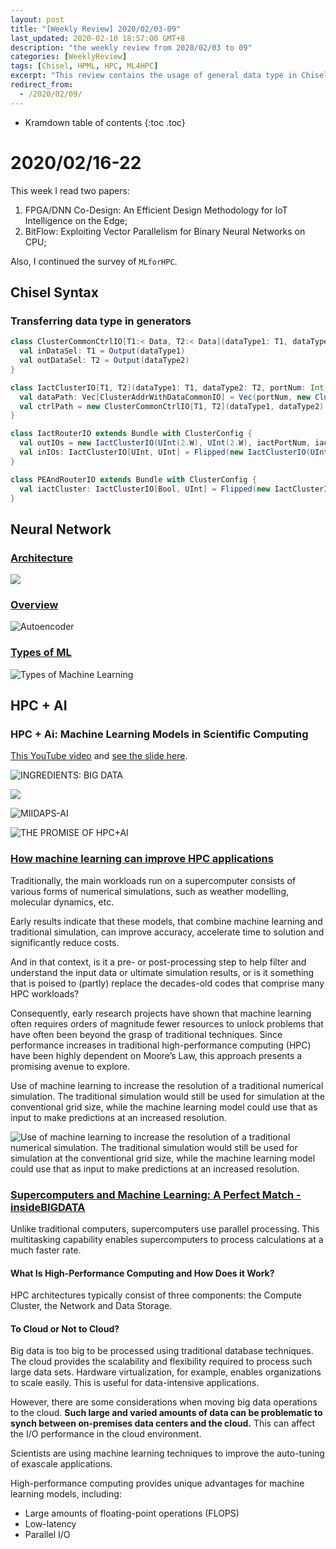 ```yaml
---
layout: post
title: "[Weekly Review] 2020/02/03-09"
last_updated: 2020-02-10 18:57:00 GMT+8
description: "the weekly review from 2020/02/03 to 09"
categories: [WeeklyReview]
tags: [Chisel, HPML, HPC, ML4HPC]
excerpt: "This review contains the usage of general data type in Chisel, the basic architecture of NN and the introductions of BNN and the BitFlow algorithm. Also, some materials related to HPC+ML."
redirect_from:
  - /2020/02/09/
---
```


* Kramdown table of contents
{:toc .toc}
# 2020/02/16-22

This week I read two papers:

1. FPGA/DNN Co-Design: An Efficient Design Methodology for IoT Intelligence on the Edge;
2. BitFlow: Exploiting Vector Parallelism for Binary Neural Networks on CPU;

Also, I continued the survey of `MLforHPC`.

## Chisel Syntax

### Transferring data type in generators

```scala
class ClusterCommonCtrlIO[T1:< Data, T2:< Data](dataType1: T1, dataType2: T2) extends Bundle {
  val inDataSel: T1 = Output(dataType1)
  val outDataSel: T2 = Output(dataType2)
}

class IactClusterIO[T1, T2](dataType1: T1, dataType2: T2, portNum: Int, addrWidth: Int, dataWidth: Int, addrLenWidth: Int, dataLenWidth: Int) extends Bundle {
  val dataPath: Vec[ClusterAddrWithDataCommonIO] = Vec(portNum, new ClusterAddrWithDataCommonIO(addrWidth, dataWidth, addrLenWidth, dataLenWidth)) // output bits and valid
  val ctrlPath = new ClusterCommonCtrlIO[T1, T2](dataType1, dataType2)
}

class IactRouterIO extends Bundle with ClusterConfig {
  val outIOs = new IactClusterIO(UInt(2.W), UInt(2.W), iactPortNum, iactAddrWidth, iactDataWidth, commonLenWidth, commonLenWidth)
  val inIOs: IactClusterIO[UInt, UInt] = Flipped(new IactClusterIO(UInt(2.W), UInt(2.W), iactPortNum, iactAddrWidth, iactDataWidth, commonLenWidth, commonLenWidth))
}

class PEAndRouterIO extends Bundle with ClusterConfig {
  val iactCluster: IactClusterIO[Bool, UInt] = Flipped(new IactClusterIO[Bool, UInt](Bool(), UInt(2.W), iactRouterNum, iactAddrWidth, iactDataWidth, commonLenWidth, commonLenWidth))
}
```

## Neural Network

### [Architecture](https://www.youtube.com/watch?v=oJNHXPs0XDk)

![](https://raw.githubusercontent.com/SingularityKChen/PicUpload/master/img/Snipaste_2020-02-05_12-56-42.png)

### [Overview]((https://www.youtube.com/watch?v=aIZtJqtzdQs))

![Autoencoder](https://raw.githubusercontent.com/SingularityKChen/PicUpload/master/img/Snipaste_2020-02-05_13-00-16.png)

### [Types of ML](https://www.youtube.com/watch?v=YlGEQyEM_a8)

![Types of Machine Learning](https://raw.githubusercontent.com/SingularityKChen/PicUpload/master/img/20200206191447Types%20of%20Machine%20Learning.png)

## HPC + AI

### HPC + Ai: Machine Learning Models in Scientific Computing

[This YouTube video](https://www.youtube.com/watch?v=SV3cnWf39kc) and [see the slide here](http://www.hpcadvisorycouncil.com/events/2019/stanford-workshop/pdf/DayTwo_Friday_15Feb_2019/S_Oberlin_HPC+AI_Friday_02152019.pdf).

![INGREDIENTS: BIG DATA](https://raw.githubusercontent.com/SingularityKChen/PicUpload/master/img/202002051919018%20INGREDIENTS%3A%20BIG%20DATA.png)

![](https://raw.githubusercontent.com/SingularityKChen/PicUpload/master/img/20200205192524.png)

![MIIDAPS-AI](https://raw.githubusercontent.com/SingularityKChen/PicUpload/master/img/20200205213247MIIDAPS-AI.png)

![THE PROMISE OF HPC+AI](https://raw.githubusercontent.com/SingularityKChen/PicUpload/master/img/20200205213333THE%20PROMISE%20OF%20HPC%2BAI.png)

### [How machine learning can improve HPC applications](https://blog.surf.nl/en/how-machine-learning-can-improve-hpc-applications/)

Traditionally, the main workloads run on a supercomputer consists of  various forms of numerical simulations, such as weather modelling,  molecular dynamics, etc.

Early results indicate that these models, that combine machine learning  and traditional simulation, can improve accuracy, accelerate time to  solution and significantly reduce costs.

And in that context, is it a pre- or post-processing step to help filter and understand the input data or ultimate simulation results, or is it  something that is poised to (partly) replace the decades-old codes that  comprise many HPC workloads?

Consequently, early research projects have shown that machine learning  often requires orders of magnitude fewer resources to unlock problems  that have often been beyond the grasp of traditional techniques. Since  performance increases in traditional high-performance computing (HPC)  have been highly dependent on Moore’s Law, this approach presents a  promising avenue to explore.

Use of machine learning to increase the resolution of a traditional  numerical simulation. The traditional simulation would still be used for simulation at the conventional grid size, while the machine learning  model could use that as input to make predictions at an increased  resolution.

![Use of machine learning to increase the resolution of a traditional  numerical simulation. The traditional simulation would still be used for simulation at the conventional grid size, while the machine learning  model could use that as input to make predictions at an increased  resolution.](https://blog.surf.nl/wp-content/uploads/2018/07/Afbeelding1.png)

### [Supercomputers and Machine Learning: A Perfect Match - insideBIGDATA](https://insidebigdata.com/2019/11/27/supercomputers-and-machine-learning-a-perfect-match/)

Unlike traditional computers, supercomputers use parallel processing.  This multitasking capability enables supercomputers to process  calculations at a much faster rate. 

#### What Is High-Performance Computing and How Does it Work?

HPC architectures typically consist of three components: the Compute Cluster, the Network and Data Storage. 

#### To Cloud or Not to Cloud?

Big data is too big to be processed using traditional database  techniques. The cloud provides the scalability and flexibility required  to process such large data sets. Hardware virtualization, for example,  enables organizations to scale easily. This is useful for data-intensive applications. 

However, there are some considerations when moving big data operations  to the cloud. **Such large and varied amounts of data can be problematic  to synch between on-premises data centers and the cloud.** This can affect the I/O performance in the cloud environment.

Scientists are using machine learning techniques to improve the auto-tuning of exascale applications.

High-performance computing provides unique advantages for machine learning models, including:

- Large amounts of floating-point operations (FLOPS)
- Low-latency
- Parallel I/O


